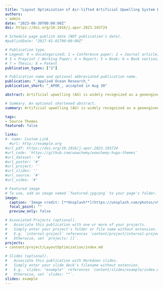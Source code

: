 ```yaml
---
title: "Layout Optimization of Air-lifted Artificial Upwelling System Based on Discrete Particle Swarm Algorithm"
authors:
- admin
date: "2023-08-30T00:00:00Z"
doi: https://doi.org/10.1016/j.apor.2023.103724

# Schedule page publish date (NOT publication's date).
#publishDate: "2017-01-01T00:00:00Z"

# Publication type.
# Legend: 0 = Uncategorized; 1 = Conference paper; 2 = Journal article;
# 3 = Preprint / Working Paper; 4 = Report; 5 = Book; 6 = Book section;
# 7 = Thesis; 8 = Patent
publication_types: ["2"]

# Publication name and optional abbreviated publication name.
publication: "_Applied Ocean Research_"
publication_short: "_APOR_, accepted in Aug 30"

abstract: Artificial upwelling (AU) is widely recognized as a geoengineering tool to enhance oceanic fertility and stimulate the earth’s capability of self-healing. Several air-lifted AU systems have been established to promote seaweed growth and facilitate carbon sequestration, for instance, in Norway and China. However, few researchers have addressed the critical issue of optimizing the layout of the underwater nozzle array (UNA), a key component of the air-lifted AU system. In this paper, we propose a novel method to optimize the layout of UNA by introducing and improving the discrete particle swarm optimization (DPSO) algorithm to guide the optimal nozzle positions. Furthermore, we develop the nutrient transport efficiency model to evaluate the performance of the AU system and apply it to investigate a typical AU system, namely the one in Aoshan Bay, China. Our results demonstrate that the proposed DPSO algorithm outperforms the conventional particle swarm optimization algorithm and the nutrient transport efficiency under the optimized UNA layouts was improved by an average of 14.5% to 35.0% compared to randomly generated layouts. These findings suggest that our optimization method could serve as a scientific reference for the engineering design of AU. 

# Summary. An optional shortened abstract.
summary: Artificial upwelling (AU) is widely recognized as a geoengineering tool to enhance oceanic fertility and stimulate the earth’s capability of self-healing. Several air-lifted AU systems have been established to promote seaweed growth and facilitate carbon sequestration, for instance, in Norway and China. However, few researchers have addressed the critical issue of optimizing the layout of the underwater nozzle array (UNA), a key component of the air-lifted AU system. In this paper, we propose a novel method to optimize the layout of UNA by introducing and improving the discrete particle swarm optimization (DPSO) algorithm to guide the optimal nozzle positions. Furthermore, we develop the nutrient transport efficiency model to evaluate the performance of the AU system and apply it to investigate a typical AU system, namely the one in Aoshan Bay, China. Our results demonstrate that the proposed DPSO algorithm outperforms the conventional particle swarm optimization algorithm and the nutrient transport efficiency under the optimized UNA layouts was improved by an average of 14.5% to 35.0% compared to randomly generated layouts. These findings suggest that our optimization method could serve as a scientific reference for the engineering design of AU. 

tags:
- Source Themes
featured: false

links:
#- name: Custom Link
  #url: http://example.org
#url_pdf: https://doi.org/10.1016/j.apor.2023.103724
#url_code: 'https://github.com/wowchemy/wowchemy-hugo-themes'
#url_dataset: '#'
#url_poster: '#'
#url_project: ''
#url_slides: ''
#url_source: '#'
#url_video: '#'

# Featured image
# To use, add an image named `featured.jpg/png` to your page's folder. 
image:
  caption: 'Image credit: [**Unsplash**](https://unsplash.com/photos/s9CC2SKySJM)'
  focal_point: ""
  preview_only: false

# Associated Projects (optional).
#   Associate this publication with one or more of your projects.
#   Simply enter your project's folder or file name without extension.
#   E.g. `internal-project` references `content/project/internal-project/index.md`.
#   Otherwise, set `projects: []`.
projects:
- content/project/LayoutOptimization/index.md

# Slides (optional).
#   Associate this publication with Markdown slides.
#   Simply enter your slide deck's filename without extension.
#   E.g. `slides: "example"` references `content/slides/example/index.md`.
#   Otherwise, set `slides: ""`.
slides: example
---
```


